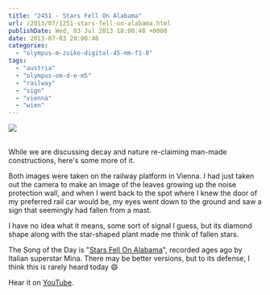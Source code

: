 ```yaml
---
title: "2451 - Stars Fell On Alabama"
url: /2013/07/1251-stars-fell-on-alabama.html
publishDate: Wed, 03 Jul 2013 18:00:48 +0000
date: 2013-07-03 20:00:48
categories: 
  - "olympus-m-zuiko-digital-45-mm-f1-8"
tags: 
  - "austria"
  - "olympus-om-d-e-m5"
  - "railway"
  - "sign"
  - "vienna"
  - "wien"
---
```

<div class="container">
<div class="center"><a target="_blank" href="https://d25zfm9zpd7gm5.cloudfront.net/1200x1200/2013/20130626_171119_lr.jpg"><img src="https://d25zfm9zpd7gm5.cloudfront.net/0600x0600/2013/20130626_171119_lr.jpg" /></a></div>
</div>
<br />

While we are discussing decay and nature re-claiming man-made constructions, here's some more of it.

<a target="_blank" href="https://d25zfm9zpd7gm5.cloudfront.net/1200x1200/2013/20130626_171202_lr.jpg"><img style="margin: 0pt 10px 0pt 0px; float: left;" src="https://d25zfm9zpd7gm5.cloudfront.net/0150x0150/2013/20130626_171202_lr.jpg" alt="" border="0" /></a> Both images were taken on the railway platform in Vienna. I had just taken out the camera to make an image of the leaves growing up the noise protection wall, and when I went back to the spot where I knew the door of my preferred rail car would be, my eyes went down to the ground and saw a sign that seemingly had fallen from a mast.

 I have no idea what it means, some sort of signal I guess, but its diamond shape along with the star-shaped plant made me think of fallen stars.

The Song of the Day is "<a href="http://www.lyricsmode.com/lyrics/m/mina/stars_fell_on_alabama.html" target="_blank">Stars Fell On Alabama</a>", recorded ages ago by Italian superstar Mina. There may be better versions, but to its defense, I think this is rarely heard today 😄

Hear it on <a href="http://www.youtube.com/watch?v=0iAZp2TRaLI" target="_blank">YouTube</a>.
